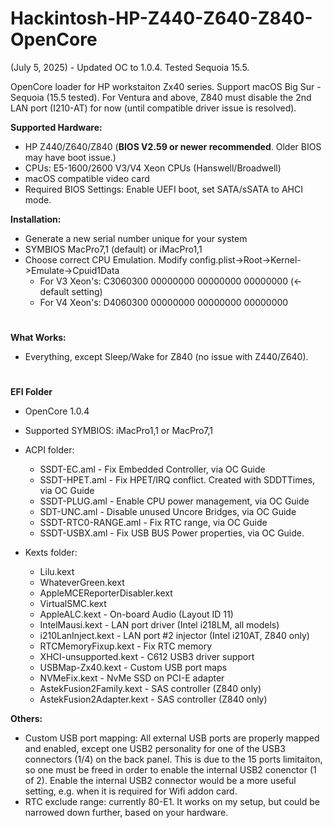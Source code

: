 # Hackintosh-HP-Z440-Z640-Z840-OpenCore

(July 5, 2025) - Updated OC to 1.0.4. Tested Sequoia 15.5.

OpenCore loader for HP workstaiton Zx40 series. Support macOS Big Sur - Sequoia (15.5 tested). For Ventura and above, Z840 must disable the 2nd LAN port (I210-AT) for now (until compatible driver issue is resolved).

**Supported Hardware:**

- HP Z440/Z640/Z840 (**BIOS V2.59 or newer recommended**. Older BIOS may have boot issue.)
- CPUs: E5-1600/2600 V3/V4 Xeon CPUs (Hanswell/Broadwell)
- macOS compatible video card
- Required BIOS Settings: Enable UEFI boot, set SATA/sSATA to AHCI mode.

**Installation:**

- Generate a new serial number unique for your system
- SYMBIOS MacPro7,1 (default) or iMacPro1,1 
- Choose correct CPU Emulation. Modify config.plist->Root->Kernel->Emulate->Cpuid1Data
	- For V3 Xeon's: C3060300 00000000 00000000 00000000 (<- default setting)
	- For V4 Xeon's: D4060300 00000000 00000000 00000000

#

**What Works:**

- Everything, except Sleep/Wake for Z840 (no issue with Z440/Z640).

#

**EFI Folder**

- OpenCore 1.0.4
- Supported SYMBIOS: iMacPro1,1 or MacPro7,1

- ACPI folder:
	- SSDT-EC.aml - Fix Embedded Controller, via OC Guide
	- SSDT-HPET.aml - Fix HPET/IRQ conflict. Created with SDDTTimes, via OC Guide
	- SSDT-PLUG.aml - Enable CPU power management, via OC Guide
	- SDT-UNC.aml - Disable unused Uncore Bridges, via OC Guide
	- SSDT-RTC0-RANGE.aml - Fix RTC range, via OC Guide
	- SSDT-USBX.aml - Fix USB BUS Power properties, via OC Guide.
	
- Kexts folder:
	- Lilu.kext
	- WhateverGreen.kext
	- AppleMCEReporterDisabler.kext
	- VirtualSMC.kext
	- AppleALC.kext - On-board Audio (Layout ID 11)
	- IntelMausi.kext - LAN port driver (Intel i218LM, all models)
	- i210LanInject.kext - LAN port #2 injector (Intel i210AT, Z840 only) 
	- RTCMemoryFixup.kext - Fix RTC memory
	- XHCI-unsupported.kext - C612 USB3 driver support
	- USBMap-Zx40.kext - Custom USB port maps
	- NVMeFix.kext - NvMe SSD on PCI-E adapter
	- AstekFusion2Family.kext - SAS controller (Z840 only)
	- AstekFusion2Adapter.kext - SAS controller (Z840 only)

**Others:**

- Custom USB port mapping: All external USB ports are properly mapped and enabled, except one USB2 personality for one of the USB3 connectors (1/4) on the back panel. This is due to the 15 ports limitaiton, so one must be freed in order to enable the internal USB2 conenctor (1 of 2). Enable the internal USB2 connector would be a more useful setting, e.g. when it is required for Wifi addon card.
- RTC exclude range: currently 80-E1. It works on my setup, but could be narrowed down further, based on your hardware.



